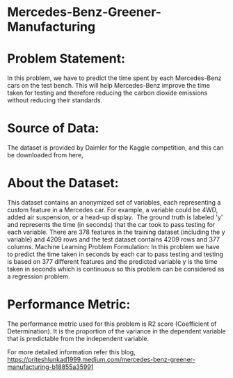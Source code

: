 # Mercedes-Benz-Greener-Manufacturing
# Problem Statement:
In this problem, we have to predict the time spent by each Mercedes-Benz cars on the test bench. This will help Mercedes-Benz improve the time taken for testing and therefore reducing the carbon dioxide emissions without reducing their standards. 
# Source of Data:
The dataset is provided by Daimler for the Kaggle competition, and this can be downloaded from here, 

# About the Dataset:
This dataset contains an anonymized set of variables, each representing a custom feature in a Mercedes car. For example, a variable could be 4WD, added air suspension, or a head-up display. 
The ground truth is labeled 'y' and represents the time (in seconds) that the car took to pass testing for each variable.
There are 378 features in the training dataset (including the y variable) and 4209 rows and the test dataset contains 4209 rows and 377 columns.
Machine Learning Problem Formulation:
In this problem we have to predict the time taken in seconds by each car to pass testing and testing is based on 377 different features and the predicted variable y is the time taken in seconds which is continuous so this problem can be considered as a regression problem. 
# Performance Metric:
The performance metric used for this problem is R2 score (Coefficient of Determination). It is the proportion of the variance in the dependent variable that is predictable from the independent variable. 

For more detailed information refer this blog, 
https://priteshlunkad1999.medium.com/mercedes-benz-greener-manufacturing-b18855a35991 
